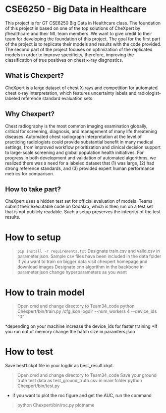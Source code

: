 # CSE6250 - Big Data in Healthcare
This project is for GT CSE6250 Big Data in Healthcare class. The foundation of this project in based on one of the top solutions of CheXpert by jfhealthcare and their ML team members. We want to give credit to their team for developing the foundation of this project. The goal for the first part of the project is to replicate their models and results with the code provided. The second part of the project focuses on optimization of the replicated models in order to improve specificity, therefore, improving the classification of true positives on chest x-ray diagnostics.

## What is Chexpert?
CheXpert is a large dataset of chest X-rays and competition for automated chest x-ray interpretation, which features uncertainty labels and radiologist-labeled reference standard evaluation sets.
## Why Chexpert?
Chest radiography is the most common imaging examination globally, critical for screening, diagnosis, and management of many life threatening diseases. Automated chest radiograph interpretation at the level of practicing radiologists could provide substantial benefit in many medical settings, from improved workflow prioritization and clinical decision support to large-scale screening and global population health initiatives. For progress in both development and validation of automated algorithms, we realized there was a need for a labeled dataset that (1) was large, (2) had strong reference standards, and (3) provided expert human performance metrics for comparison.
## How to take part?
CheXpert uses a hidden test set for official evaluation of models. Teams submit their executable code on Codalab, which is then run on a test set that is not publicly readable. Such a setup preserves the integrity of the test results.

# How to setup
> `pip install -r requirements.txt`
> Designate train.csv and valid.csv in parameter.json. 
> Sample csv files have been included in the data folder
> If you want to train on bigger data visit chexpert homepage and download images
> Designate cnn algorithm in the backbone in parameter.json
> change hyperparameters as you want

# How to train model
> Open cmd and change directory to Team34_code
> python Chexpert/bin/train.py /cfg.json logdir --num_workers 4 --device_ids "0"

*depending on your machine increase the device_ids for faster training
*If you run out of memory change the batch size in paramters.json


# How to test
Save best1.ckpt file in your logdir as best_result.ckpt.

> Open cmd and change directory to Team34_code
> Save your ground truth test data as test_ground_truth.csv in main folder
> python Chexpert/bin/test.py

* if you want to plot the roc figure and get the AUC, run the command
> python Chexpert/bin/roc.py plotname






